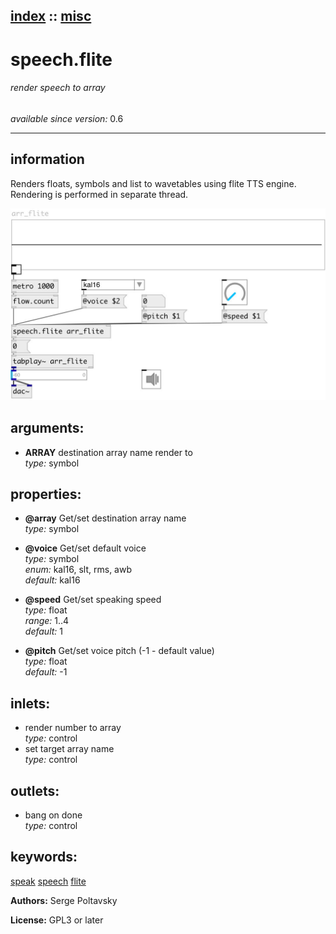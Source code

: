 [index](index.html) :: [misc](category_misc.html)
---

# speech.flite

###### render speech to array

*available since version:* 0.6

---


## information
Renders floats, symbols and list to wavetables using flite TTS engine. Rendering is performed in separate thread.


[![example](../examples/img/speech.flite.jpg)](../examples/pd/speech.flite.pd)



## arguments:

* **ARRAY**
destination array name render to<br>
_type:_ symbol<br>





## properties:

* **@array** 
Get/set destination array name<br>
_type:_ symbol<br>

* **@voice** 
Get/set default voice<br>
_type:_ symbol<br>
_enum:_ kal16, slt, rms, awb<br>
_default:_ kal16<br>

* **@speed** 
Get/set speaking speed<br>
_type:_ float<br>
_range:_ 1..4<br>
_default:_ 1<br>

* **@pitch** 
Get/set voice pitch (-1 - default value)<br>
_type:_ float<br>
_default:_ -1<br>



## inlets:

* render number to array<br>
_type:_ control
* set target array name<br>
_type:_ control



## outlets:

* bang on done<br>
_type:_ control



## keywords:

[speak](keywords/speak.html)
[speech](keywords/speech.html)
[flite](keywords/flite.html)






**Authors:** Serge Poltavsky




**License:** GPL3 or later





